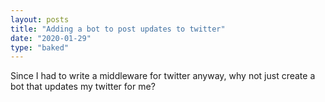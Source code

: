 ```yaml
---
layout: posts
title: "Adding a bot to post updates to twitter"
date: "2020-01-29"
type: "baked"
---
```


Since I had to write a middleware for twitter anyway, why not just create a bot that updates my twitter for me?